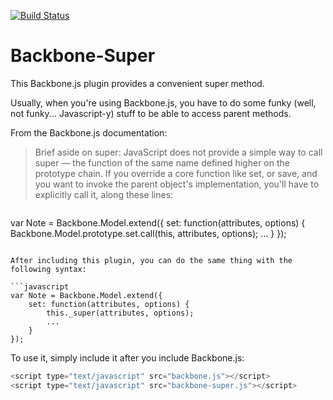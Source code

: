 [![Build Status](https://travis-ci.org/lukasolson/backbone-super.svg)](https://travis-ci.org/lukasolson/backbone-super)

# Backbone-Super

This Backbone.js plugin provides a convenient super method.

Usually, when you're using Backbone.js, you have to do some funky (well, not funky... Javascript-y) stuff to be able to access parent methods.

From the Backbone.js documentation:

> Brief aside on super: JavaScript does not provide a simple way to call super — the function of the same name defined higher on the prototype chain. If you override a core function like set, or save, and you want to invoke the parent object's implementation, you'll have to explicitly call it, along these lines:

> ```javascript
var Note = Backbone.Model.extend({
	set: function(attributes, options) {
		Backbone.Model.prototype.set.call(this, attributes, options);
		...
	}
});
```

After including this plugin, you can do the same thing with the following syntax:

```javascript
var Note = Backbone.Model.extend({
	set: function(attributes, options) {
		this._super(attributes, options);
		...
	}
});
```

To use it, simply include it after you include Backbone.js:

```javascript
<script type="text/javascript" src="backbone.js"></script>
<script type="text/javascript" src="backbone-super.js"></script>
```
